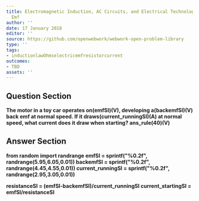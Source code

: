 ```yaml
---
title: Electromagnetic Induction, AC Circuits, and Electrical Technologies - Back
  Emf
author: ''
date: 17 January 2018
editor: ''
source: https://github.com/openwebwork/webwork-open-problem-library
type: ''
tags:
- inductionlawOhmselectricemfresistorcurrent
outcomes:
- TBD
assets: ''
---
```


## Question Section 

<b>
The motor in a toy car operates on(emfSI)(V), developing a(backemfSI)(V) back emf at normal speed. If it draws(current_runningSI)(A) at normal speed, what current does it draw when starting?
ans_rule(40)(V)



## Answer Section

from random import randrange
emfSI = sprintf("%0.2f", randrange(5.95,6.05,0.01))
backemfSI = sprintf("%0.2f", randrange(4.45,4.55,0.01))
current_runningSI = sprintf("%0.2f", randrange(2.95,3.05,0.01))

resistanceSI = (emfSI-backemfSI)/current_runningSI
current_startingSI = emfSI/resistanceSI